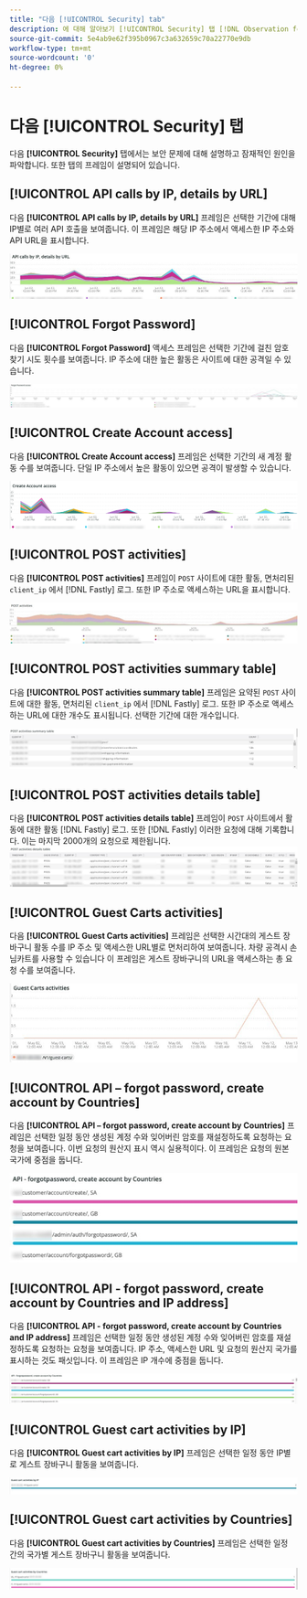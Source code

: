 ```yaml
---
title: "다음 [!UICONTROL Security] tab"
description: 에 대해 알아보기 [!UICONTROL Security] 탭 [!DNL Observation for Adobe Commerce].
source-git-commit: 5e4ab9e62f395b0967c3a632659c70a22770e9db
workflow-type: tm+mt
source-wordcount: '0'
ht-degree: 0%

---
```



# 다음 [!UICONTROL Security] 탭

다음 **[!UICONTROL Security]** 탭에서는 보안 문제에 대해 설명하고 잠재적인 원인을 파악합니다. 또한 탭의 프레임이 설명되어 있습니다.

## [!UICONTROL API calls by IP, details by URL]

다음 **[!UICONTROL API calls by IP, details by URL]** 프레임은 선택한 기간에 대해 IP별로 여러 API 호출을 보여줍니다. 이 프레임은 해당 IP 주소에서 액세스한 IP 주소와 API URL을 표시합니다.

![IP별 API 호출](../../assets/tools/observation-for-adobe-commerce/calls-by-ip.jpg)

## [!UICONTROL Forgot Password]

다음 **[!UICONTROL Forgot Password]** 액세스 프레임은 선택한 기간에 걸친 암호 찾기 시도 횟수를 보여줍니다. IP 주소에 대한 높은 활동은 사이트에 대한 공격일 수 있습니다.

![암호 분실](../../assets/tools/observation-for-adobe-commerce/forgot-password.jpg)

## [!UICONTROL Create Account access]

다음 **[!UICONTROL Create Account access]** 프레임은 선택한 기간의 새 계정 활동 수를 보여줍니다. 단일 IP 주소에서 높은 활동이 있으면 공격이 발생할 수 있습니다.

![create-account-access](../../assets/tools/observation-for-adobe-commerce/create-account-access.png)

## [!UICONTROL POST activities]

다음 **[!UICONTROL POST activities]** 프레임이 `POST` 사이트에 대한 활동, 면처리된 `client_ip` 에서 [!DNL Fastly] 로그. 또한 IP 주소로 액세스하는 URL을 표시합니다.

![POST 활동](../../assets/tools/observation-for-adobe-commerce/POST-activities.jpg)

## [!UICONTROL POST activities summary table]

다음 **[!UICONTROL POST activities summary table]** 프레임은 요약된 `POST` 사이트에 대한 활동, 면처리된 `client_ip` 에서 [!DNL Fastly] 로그. 또한 IP 주소로 액세스하는 URL에 대한 개수도 표시됩니다. 선택한 기간에 대한 개수입니다.

![POST-activities-summary](../../assets/tools/observation-for-adobe-commerce/POST-activities-summary.jpg)

## [!UICONTROL POST activities details table]

다음 **[!UICONTROL POST activities details table]** 프레임이 `POST` 사이트에서 활동에 대한 활동 [!DNL Fastly] 로그. 또한 [!DNL Fastly] 이러한 요청에 대해 기록합니다. 이는 마지막 2000개의 요청으로 제한됩니다.
![POST-activities-details](../../assets/tools/observation-for-adobe-commerce/POST-activities-details.jpg)

## [!UICONTROL Guest Carts activities]

다음 **[!UICONTROL Guest Carts activities]** 프레임은 선택한 시간대의 게스트 장바구니 활동 수를 IP 주소 및 액세스한 URL별로 면처리하여 보여줍니다. 차량 공격시 손님카트를 사용할 수 있습니다 이 프레임은 게스트 장바구니의 URL을 액세스하는 총 요청 수를 보여줍니다.

![게스트 장바구니 활동](../../assets/tools/observation-for-adobe-commerce/guest-carts-activities.jpg)

## [!UICONTROL API – forgot password, create account by Countries]

다음 **[!UICONTROL API – forgot password, create account by Countries]** 프레임은 선택한 일정 동안 생성된 계정 수와 잊어버린 암호를 재설정하도록 요청하는 요청을 보여줍니다. 이번 요청의 원산지 표시 역시 실용적이다. 이 프레임은 요청의 원본 국가에 중점을 둡니다.

![api를 잊어버린 국가](../../assets/tools/observation-for-adobe-commerce/api-forgot-countries.jpg)

## [!UICONTROL API - forgot password, create account by Countries and IP address]

다음 **[!UICONTROL API - forgot password, create account by Countries and IP address]** 프레임은 선택한 일정 동안 생성된 계정 수와 잊어버린 암호를 재설정하도록 요청하는 요청을 보여줍니다. IP 주소, 액세스한 URL 및 요청의 원산지 국가를 표시하는 것도 패싯입니다. 이 프레임은 IP 개수에 중점을 둡니다.

![api-forgot-country-ip](../../assets/tools/observation-for-adobe-commerce/api-forgot-countries-ip.png)

## [!UICONTROL Guest cart activities by IP]

다음 **[!UICONTROL Guest cart activities by IP]** 프레임은 선택한 일정 동안 IP별로 게스트 장바구니 활동을 보여줍니다.

![guest-cart-ip](../../assets/tools/observation-for-adobe-commerce/guest-cart-ip.png)

## [!UICONTROL Guest cart activities by Countries]

다음 **[!UICONTROL Guest cart activities by Countries]** 프레임은 선택한 일정 간의 국가별 게스트 장바구니 활동을 보여줍니다.

![게스트 장바구니-국가](../../assets/tools/observation-for-adobe-commerce/guest-cart-country.png)
